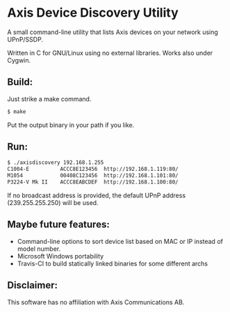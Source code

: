 Axis Device Discovery Utility
=========================================
A small command-line utility that lists Axis devices on your network using
UPnP/SSDP.

Written in C for GNU/Linux using no external libraries. Works also under
Cygwin.

Build:
------
Just strike a make command.
```sh
$ make
```
Put the output binary in your path if you like.

Run:
----
```sh
$ ./axisdiscovery 192.168.1.255
C1004-E          ACCC8E123456  http://192.168.1.119:80/
M1054            00408C123456  http://192.168.1.101:80/
P3224-V Mk II    ACCC8EABCDEF  http://192.168.1.100:80/
```
If no broadcast address is provided, the default UPnP address (239.255.255.250)
will be used.

Maybe future features:
----------------------
* Command-line options to sort device list based on MAC or IP instead of model
  number.
* Microsoft Windows portability
* Travis-CI to build statically linked binaries for some different archs

Disclaimer:
-----------
This software has no affiliation with Axis Communications AB.
